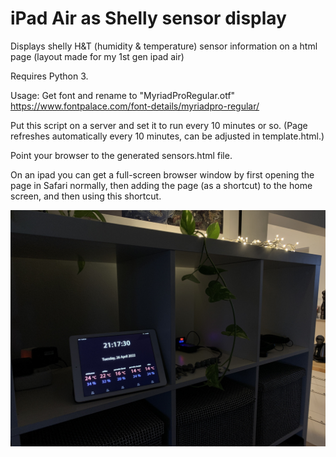 # iPad Air as Shelly sensor display

Displays shelly H&T (humidity & temperature) sensor information on a html page 
(layout made for my 1st gen ipad air)

Requires Python 3.

Usage: 
Get font and rename to "MyriadProRegular.otf"
https://www.fontpalace.com/font-details/myriadpro-regular/

Put this script on a server and set it to run every 10 minutes or so. (Page refreshes automatically every 10 minutes, can be adjusted in template.html.)

Point your browser to the generated sensors.html file.

On an ipad you can get a full-screen browser window by first opening the page in Safari normally, then adding the page (as a shortcut) to the home screen, and then using this shortcut.

![photo](https://github.com/Byproduct/iPad-Air-as-Shelly-sensor-display/blob/main/sensors.jpg)
